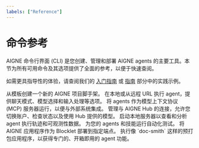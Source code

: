 ```yaml
---
labels: ["Reference"]
---
```


# 命令参考

AIGNE 命令行界面 (CLI) 是您创建、管理和部署 AIGNE agents 的主要工具。本节为所有可用命令及其选项提供了全面的参考，以便于快速查阅。

如需更具指导性的体验，请查阅我们的 [入门指南](./getting-started.md) 或 [指南](./guides.md) 部分中的实践示例。

<x-cards data-columns="2">
  <x-card data-title="aigne create" data-icon="lucide:folder-plus" data-href="/command-reference/create">
    从模板创建一个新的 AIGNE 项目脚手架。
  </x-card>
  <x-card data-title="aigne run" data-icon="lucide:play-circle" data-href="/command-reference/run">
    在本地或从远程 URL 执行 agent，提供聊天模式、模型选择和输入处理等选项。
  </x-card>
  <x-card data-title="aigne serve-mcp" data-icon="lucide:server" data-href="/command-reference/serve-mcp">
    将 agents 作为模型上下文协议 (MCP) 服务器运行，以便与外部系统集成。
  </x-card>
  <x-card data-title="aigne hub" data-icon="lucide:cloud" data-href="/command-reference/hub">
    管理与 AIGNE Hub 的连接，允许您切换账户、检查状态以及使用 Hub 提供的模型。
  </x-card>
  <x-card data-title="aigne observe" data-icon="lucide:eye" data-href="/command-reference/observe">
    启动本地服务器以查看和分析 agent 执行轨迹和可观测性数据。
  </x-card>
  <x-card data-title="aigne test" data-icon="lucide:beaker" data-href="/command-reference/test">
    为您的 agents 和技能运行自动化测试。
  </x-card>
  <x-card data-title="aigne deploy" data-icon="lucide:rocket" data-href="/command-reference/deploy">
    将 AIGNE 应用程序作为 Blocklet 部署到指定端点。
  </x-card>
  <x-card data-title="Built-in Apps" data-icon="lucide:box" data-href="/command-reference/built-in-apps">
    执行像 `doc-smith` 这样的预打包应用程序，以获得专门的、开箱即用的 agent 功能。
  </x-card>
</x-cards>